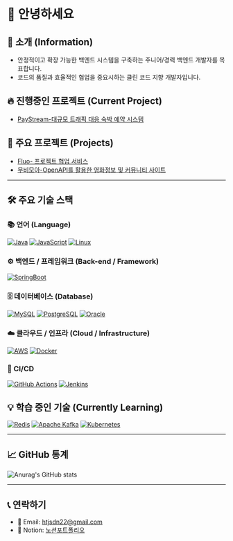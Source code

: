 # 👋 안녕하세요

## 📕 소개 (Information)
- 안정적이고 확장 가능한 백엔드 시스템을 구축하는 주니어/경력 백엔드 개발자를 목표합니다.
- 코드의 품질과 효율적인 협업을 중요시하는 클린 코드 지향 개발자입니다.

## 🔥 진행중인 프로젝트 (Current Project)
- [PayStream-대규모 트래픽 대응 숙박 예약 시스템](https://github.com/Mminzy22/PayStream)

## 📌 주요 프로젝트 (Projects)
- [Fluo- 프로젝트 협업 서비스](https://github.com/golapadeok/fluo-be)
- [무비모아-OpenAPI를 활용한 영화정보 및 커뮤니티 사이트](https://github.com/seonu5849/moviemoa)
---

## 🛠️ 주요 기술 스택

### 📚 언어 (Language)
[![Java](https://img.shields.io/badge/Java-007396?style=for-the-badge&logo=java&logoColor=white)](https://www.java.com/)
[![JavaScript](https://img.shields.io/badge/JavaScript-F7DF1E?style=for-the-badge&logo=javascript&logoColor=black)](https://developer.mozilla.org/ko/docs/Web/JavaScript)
[![Linux](https://img.shields.io/badge/Linux-FCC624?style=for-the-badge&logo=linux&logoColor=black)](https://www.linux.org/)

### ⚙️ 백엔드 / 프레임워크 (Back-end / Framework)
[![SpringBoot](https://img.shields.io/badge/SpringBoot-6DB33F?style=for-the-badge&logo=springboot&logoColor=white)](https://spring.io/projects/spring-boot)

### 🗄️ 데이터베이스 (Database)
[![MySQL](https://img.shields.io/badge/MySQL-4479A1?style=for-the-badge&logo=mysql&logoColor=white)](https://www.mysql.com/)
[![PostgreSQL](https://img.shields.io/badge/PostgreSQL-316192?style=for-the-badge&logo=postgresql&logoColor=white)](https://www.postgresql.org/)
[![Oracle](https://img.shields.io/badge/Oracle-F80000?style=for-the-badge&logo=oracle&logoColor=white)](https://www.oracle.com/)

### ☁️ 클라우드 / 인프라 (Cloud / Infrastructure)
[![AWS](https://img.shields.io/badge/AWS-FF9900?style=for-the-badge&logo=amazonaws&logoColor=white)](https://aws.amazon.com/)
[![Docker](https://img.shields.io/badge/Docker-2496ED?style=for-the-badge&logo=docker&logoColor=white)](https://www.docker.com/)

### 🚀 CI/CD
[![GitHub Actions](https://img.shields.io/badge/GitHub%20Actions-2088FF?style=for-the-badge&logo=githubactions&logoColor=white)](https://docs.github.com/en/actions)
[![Jenkins](https://img.shields.io/badge/Jenkins-D24939?style=for-the-badge&logo=jenkins&logoColor=white)](https://www.jenkins.io/)

## 💡 학습 중인 기술 (Currently Learning)
[![Redis](https://img.shields.io/badge/Redis-DC382D?style=for-the-badge&logo=redis&logoColor=white)](https://redis.io/)
[![Apache Kafka](https://img.shields.io/badge/Apache%20Kafka-232F3E?style=for-the-badge&logo=apachekafka&logoColor=white)](https://kafka.apache.org/)
[![Kubernetes](https://img.shields.io/badge/Kubernetes-326CE5?style=for-the-badge&logo=kubernetes&logoColor=white)](https://kubernetes.io/)

---
## 📈 GitHub 통계

![Anurag's GitHub stats](https://github-readme-stats.vercel.app/api?username=seonu5849&show_icons=true&theme=radical)


---

## 📞 연락하기
- 📧 Email: htjsdn22@gmail.com
- 🔗 Notion: [노션포트폴리오](https://seonoo.notion.site/e900fdea47f849278fe8f1b6dd86c0b9)
